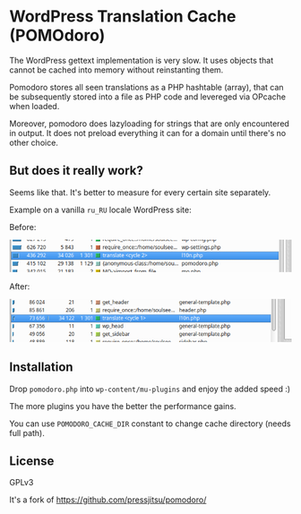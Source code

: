 # WordPress Translation Cache (POMOdoro)

The WordPress gettext implementation is very slow. It uses objects that
cannot be cached into memory without reinstanting them.

Pomodoro stores all seen translations as a PHP hashtable (array), that can be
subsequently stored into a file as PHP code and levereged via OPcache when loaded.

Moreover, pomodoro does lazyloading for strings that are only encountered in output.
It does not preload everything it can for a domain until there's no other choice.

## But does it really work?

Seems like that. It's better to measure for every certain site separately.

Example on a vanilla `ru_RU` locale WordPress site:

Before:

![Before](https://raw.githubusercontent.com/versusbassz/pomodoro/master/assets/before.png)

After:

![After](https://raw.githubusercontent.com/versusbassz/pomodoro/master/assets/after.png)

## Installation

Drop `pomodoro.php` into `wp-content/mu-plugins` and enjoy the added speed :)

The more plugins you have the better the performance gains.

You can use `POMODORO_CACHE_DIR` constant to change cache directory (needs full path).

## License

GPLv3

It's a fork of https://github.com/pressjitsu/pomodoro/
